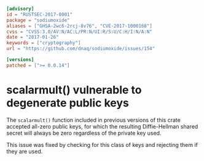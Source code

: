 ```toml
[advisory]
id = "RUSTSEC-2017-0001"
package = "sodiumoxide"
aliases = ["GHSA-2wc6-2rcj-8v76", "CVE-2017-1000168"]
cvss = "CVSS:3.0/AV:N/AC:L/PR:N/UI:R/S:U/C:H/I:N/A:N"
date = "2017-01-26"
keywords = ["cryptography"]
url = "https://github.com/dnaq/sodiumoxide/issues/154"

[versions]
patched = [">= 0.0.14"]
```

# scalarmult() vulnerable to degenerate public keys

The `scalarmult()` function included in previous versions of this crate
accepted all-zero public keys, for which the resulting Diffie-Hellman shared
secret will always be zero regardless of the private key used.

This issue was fixed by checking for this class of keys and rejecting them
if they are used.
